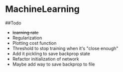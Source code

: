 # MachineLearning

##Todo
* ~~learning rate~~
* Regularization
* Plotting cost function
* Threshold to stop training when it's "close enough"
* Add it pickling to save backprop state
* Refactor initialization of network
* Maybe add way to save backprop to file

 